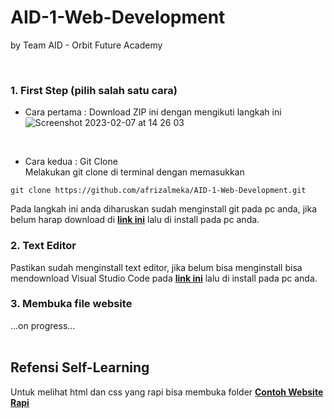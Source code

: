 # AID-1-Web-Development
by Team AID - Orbit Future Academy

<br>

### 1. First Step (pilih salah satu cara)
- Cara pertama : Download ZIP ini dengan mengikuti langkah ini
![Screenshot 2023-02-07 at 14 26 03](https://user-images.githubusercontent.com/43577717/217178109-9277b6c2-53d6-40d0-8de8-58c014527964.png)

<br>

- Cara kedua : Git Clone <br>
Melakukan git clone di terminal dengan memasukkan
```git
git clone https://github.com/afrizalmeka/AID-1-Web-Development.git
```
Pada langkah ini anda diharuskan sudah menginstall git pada pc anda, jika belum harap download di <a href="https://git-scm.com/downloads"><strong>link ini</strong></a> lalu di install pada pc anda. <br>


### 2. Text Editor
Pastikan sudah menginstall text editor, jika belum bisa menginstall bisa mendownload Visual Studio Code pada <a href="https://code.visualstudio.com/"><strong>link ini</strong></a> lalu di install pada pc anda. <br>


### 3. Membuka file website
...on progress... <br><br>

## Refensi Self-Learning
Untuk melihat html dan css yang rapi bisa membuka folder <a href="https://github.com/afrizalmeka/AID-1-Web-Development/tree/main/Contoh%20Website%20Rapi"><strong>Contoh Website Rapi</a>


